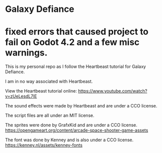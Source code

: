 # Galaxy Defiance

# fixed errors that caused project to fail on Godot 4.2 and a few misc warnings.

This is my personal repo as I follow the Heartbeast tutorial for Galaxy Defiance.

I am in no way associated with Heartbeast.

View the Heartbeast tutorial online:
	https://www.youtube.com/watch?v=zUeLesdL7lE

The sound effects were made by Heartbeast and are under a CCO license.

The script files are all under an MIT license.

The sprites were done by GrafxKid and are under a CCO license.
https://opengameart.org/content/arcade-space-shooter-game-assets

The font was done by Kenney and is also under a CCO license.
https://kenney.nl/assets/kenney-fonts

